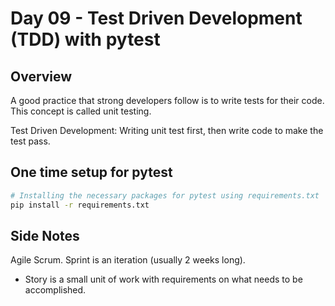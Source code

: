 # Day 09 - Test Driven Development (TDD) with pytest

## Overview

A good practice that strong developers follow is to write tests for their code.
This concept is called unit testing.

Test Driven Development:
Writing  unit test first, then write code to make the test pass.

## One time setup for pytest

```bash
# Installing the necessary packages for pytest using requirements.txt
pip install -r requirements.txt

```

## Side Notes

Agile Scrum.
Sprint is an iteration (usually 2 weeks long).

* Story is a small unit of work with requirements on what needs to be accomplished.
